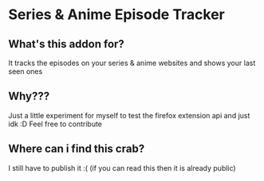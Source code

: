 # Series & Anime Episode Tracker

## What's this addon for?

It tracks the episodes on your series & anime websites and shows your last seen ones

## Why???

Just a little experiment for myself to test the firefox extension api and just idk :D
Feel free to contribute

## Where can i find this crab?

I still have to publish it :( (if you can read this then it is already public)
